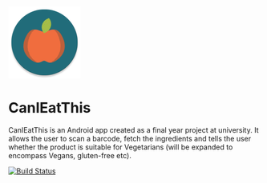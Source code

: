 ![](/app/src/main/res/mipmap-xxhdpi/ic_launcher.png?raw=true)
# CanIEatThis
CanIEatThis is an Android app created as a final year project at university. It allows the user to scan a barcode, fetch the ingredients and tells the user whether the product is suitable for Vegetarians (will be expanded to encompass Vegans, gluten-free etc).

[![Build Status](http://217.67.52.70:8080/buildStatus/icon?job=CanIEatThis)](http://217.67.52.70:8080/job/CanIEatThis/)
